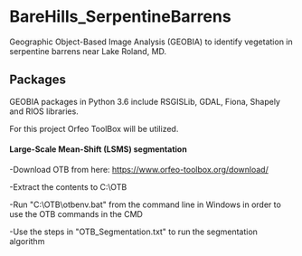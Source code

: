 # BareHills_SerpentineBarrens
Geographic Object-Based Image Analysis (GEOBIA) to identify vegetation in serpentine barrens near Lake Roland, MD.

## Packages
GEOBIA packages in Python 3.6 include RSGISLib, GDAL, Fiona, Shapely and RIOS libraries.

For this project Orfeo ToolBox will be utilized.

#### Large-Scale Mean-Shift (LSMS) segmentation

-Download OTB from here: https://www.orfeo-toolbox.org/download/

-Extract the contents to C:\OTB

-Run "C:\OTB\otbenv.bat" from the command line in Windows in order to use the OTB commands in the CMD

-Use the steps in "OTB_Segmentation.txt" to run the segmentation algorithm

